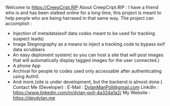Welcome to https://CreepCript.RIP
About CreepCript.RIP :
I have a friend who is and has been stalked online for a long time, this project is meant to help people who are being harrased in that same way.
The project can accomplish :
* Injection of metadata(exif data codes meant to be used for tracking suspect leads)
* Image Stegnography as a means to inject a tracking code to bypass exif data scrubbers
* An easy deploment system( so you can host a site that will post images that will automatically display tagged images for the user connected.)
* A phone App
* Archival for people to codes used only accessable after authenticating using Auth0.
* And more.(site is under development, but the backend is almost done.)
Contact Me (Developer) :
E-Mail : DylanManPoll@gmail.com
LinkdIn : https://www.linkedin.com/in/dylan-poll-4a324a1a2/
My Website : https://devdylan.me
